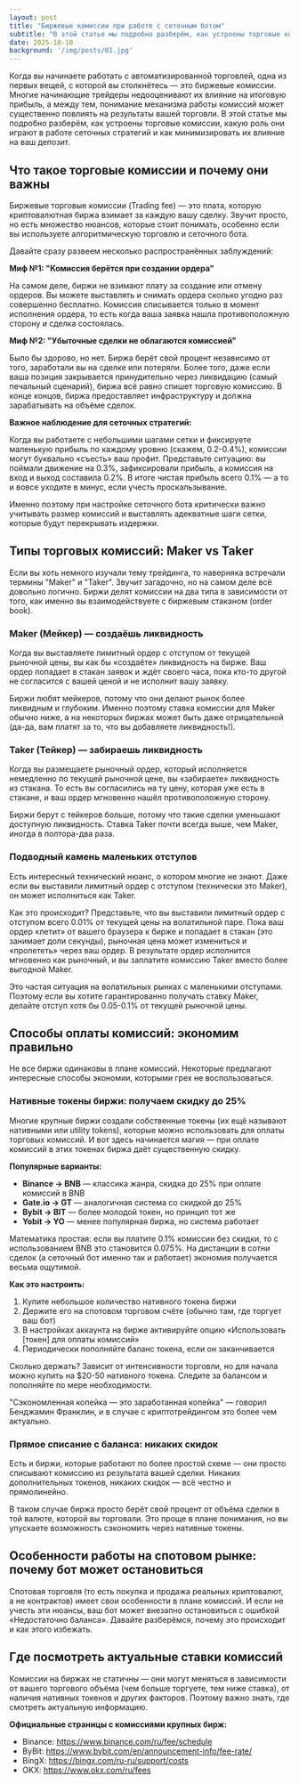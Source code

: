 ```yaml
---
layout: post
title: "Биржевые комиссии при работе с сеточным ботом"
subtitle: "В этой статье мы подробно разберём, как устроены торговые комиссии, какую роль они играют в работе сеточных стратегий и как минимизировать их влияние на ваш депозит."
date: 2025-10-10
background: '/img/posts/01.jpg'
---
```


Когда вы начинаете работать с автоматизированной торговлей, одна из первых вещей, с которой вы столкнётесь — это биржевые комиссии. Многие начинающие трейдеры недооценивают их влияние на итоговую прибыль, а между тем, понимание механизма работы комиссий может существенно повлиять на результаты вашей торговли. В этой статье мы подробно разберём, как устроены торговые комиссии, какую роль они играют в работе сеточных стратегий и как минимизировать их влияние на ваш депозит.

## Что такое торговые комиссии и почему они важны

Биржевые торговые комиссии (Trading fee) — это плата, которую криптовалютная биржа взимает за каждую вашу сделку. Звучит просто, но есть множество нюансов, которые стоит понимать, особенно если вы используете алгоритмическую торговлю и сеточного бота.

Давайте сразу развеем несколько распространённых заблуждений:

**Миф №1: "Комиссия берётся при создании ордера"**

На самом деле, биржи не взимают плату за создание или отмену ордеров. Вы можете выставлять и снимать ордера сколько угодно раз совершенно бесплатно. Комиссия списывается только в момент исполнения ордера, то есть когда ваша заявка нашла противоположную сторону и сделка состоялась.

**Миф №2: "Убыточные сделки не облагаются комиссией"**

Было бы здорово, но нет. Биржа берёт свой процент независимо от того, заработали вы на сделке или потеряли. Более того, даже если ваша позиция закрывается принудительно через ликвидацию (самый печальный сценарий), биржа всё равно спишет торговую комиссию. В конце концов, биржа предоставляет инфраструктуру и должна зарабатывать на объёме сделок.

**Важное наблюдение для сеточных стратегий:**

Когда вы работаете с небольшими шагами сетки и фиксируете маленькую прибыль по каждому уровню (скажем, 0.2-0.4%), комиссии могут буквально «съесть» ваш профит. Представьте ситуацию: вы поймали движение на 0.3%, зафиксировали прибыль, а комиссия на вход и выход составила 0.2%. В итоге чистая прибыль всего 0.1% — а то и вовсе уходите в минус, если учесть проскальзывание.

Именно поэтому при настройке сеточного бота критически важно учитывать размер комиссий и выставлять адекватные шаги сетки, которые будут перекрывать издержки.

## Типы торговых комиссий: Maker vs Taker

Если вы хоть немного изучали тему трейдинга, то наверняка встречали термины "Maker" и "Taker". Звучит загадочно, но на самом деле всё довольно логично. Биржи делят комиссии на два типа в зависимости от того, как именно вы взаимодействуете с биржевым стаканом (order book).

### Maker (Мейкер) — создаёшь ликвидность

Когда вы выставляете лимитный ордер с отступом от текущей рыночной цены, вы как бы «создаёте» ликвидность на бирже. Ваш ордер попадает в стакан заявок и ждёт своего часа, пока кто-то другой не согласится с вашей ценой и не исполнит вашу заявку.

Биржи любят мейкеров, потому что они делают рынок более ликвидным и глубоким. Именно поэтому ставка комиссии для Maker обычно ниже, а на некоторых биржах может быть даже отрицательной (да-да, вам платят за то, что вы добавляете ликвидность!).

### Taker (Тейкер) — забираешь ликвидность

Когда вы размещаете рыночный ордер, который исполняется немедленно по текущей рыночной цене, вы «забираете» ликвидность из стакана. То есть вы согласились на ту цену, которая уже есть в стакане, и ваш ордер мгновенно нашёл противоположную сторону.

Биржи берут с тейкеров больше, потому что такие сделки уменьшают доступную ликвидность. Ставка Taker почти всегда выше, чем Maker, иногда в полтора-два раза.

### Подводный камень маленьких отступов

Есть интересный технический нюанс, о котором многие не знают. Даже если вы выставили лимитный ордер с отступом (технически это Maker), он может исполниться как Taker.

Как это происходит? Представьте, что вы выставили лимитный ордер с отступом всего 0.01% от текущей цены на волатильной паре. Пока ваш ордер «летит» от вашего браузера к бирже и попадает в стакан (это занимает доли секунды), рыночная цена может измениться и «пролететь» через ваш ордер. В результате ордер исполнится мгновенно как рыночный, и вы заплатите комиссию Taker вместо более выгодной Maker.

Это частая ситуация на волатильных рынках с маленькими отступами. Поэтому если вы хотите гарантированно получать ставку Maker, делайте отступ хотя бы 0.05-0.1% от текущей рыночной цены.

<!-- ## Какие типы ордеров использует Craft Trade Bot -->

<!-- Понимание того, какие ордера использует ваш бот, поможет вам правильно оценить издержки на комиссии и оптимизировать настройки стратегии. -->

<!-- ### Лимитные ордера (комиссия Maker) -->

<!-- Это основа работы любого сеточного бота. Лимитные ордера выставляются с отступом от текущей цены и ждут, пока рынок до них дойдёт. Благодаря этому вы платите меньшую комиссию и можете размещать заявки на более выгодных для себя уровнях. -->

<!-- **Craft Trade Bot использует лимитные ордера для:** -->

<!-- - **Уровней торговой сетки** — главная фишка сеточной торговли. Бот расставляет сетку из лимитных ордеров выше и ниже текущей цены, создавая «ловушки» для рыночных колебаний -->
<!-- - **Ордеров тейк-профита** — когда вы фиксируете прибыль с процентным отступом от цены входа -->
<!-- - **Мультитейков** — если вы используете множественные уровни фиксации прибыли, каждый из них выставляется как лимитный ордер -->

<!-- Преимущество лимитных ордеров в том, что вы контролируете цену исполнения и платите минимальную комиссию. Недостаток — нет гарантии, что ордер исполнится, если цена не дойдёт до вашего уровня. -->

<!-- ### Рыночные ордера (комиссия Taker) -->

<!-- Рыночные ордера используются тогда, когда скорость важнее цены. Вы говорите бирже: «Купи/продай прямо сейчас по текущей рыночной цене, мне неважно какой». Такие ордера исполняются мгновенно, но вы платите более высокую комиссию и можете словить проскальзывание на волатильном рынке. -->

<!-- **Craft Trade Bot использует рыночные ордера для:** -->

<!-- - **Экстренного закрытия позиции** — когда вы вручную останавливаете бота или выставили отступ = 0 -->
<!-- - **Стоп-лосс ордеров** — защита от больших убытков должна срабатывать мгновенно -->
<!-- - **Переноса стоп-лосса в безубыток** — когда позиция достигла определённого профита и вы защищаете накопленную прибыль -->
<!-- - **Закрытия по сигналу индикатора** — если стратегия предполагает выход по техническому сигналу, это делается рыночным ордером для гарантии исполнения -->

<!-- Рыночные ордера — это ваша «красная кнопка». Их не должно быть много, но когда они нужны, они должны срабатывать безотказно. -->

## Способы оплаты комиссий: экономим правильно

Не все биржи одинаковы в плане комиссий. Некоторые предлагают интересные способы экономии, которыми грех не воспользоваться.

### Нативные токены биржи: получаем скидку до 25%

Многие крупные биржи создали собственные токены (их ещё называют нативными или utility tokens), которые можно использовать для оплаты торговых комиссий. И вот здесь начинается магия — при оплате комиссий в этих токенах биржа даёт существенную скидку.

**Популярные варианты:**

- **Binance → BNB** — классика жанра, скидка до 25% при оплате комиссий в BNB
- **Gate.io → GT** — аналогичная система со скидкой до 25%
- **Bybit → BIT** — более молодой токен, но принцип тот же
- **Yobit → YO** — менее популярная биржа, но система работает

Математика простая: если вы платите 0.1% комиссии без скидки, то с использованием BNB это становится 0.075%. На дистанции в сотни сделок (а сеточный бот именно так и работает) экономия получается весьма ощутимой.

**Как это настроить:**

1. Купите небольшое количество нативного токена биржи
2. Держите его на спотовом торговом счёте (обычно там, где торгует ваш бот)
3. В настройках аккаунта на бирже активируйте опцию «Использовать [токен] для оплаты комиссий»
4. Периодически пополняйте баланс токена, если он заканчивается

Сколько держать? Зависит от интенсивности торговли, но для начала можно купить на $20-50 нативного токена. Следите за балансом и пополняйте по мере необходимости.

"Сэкономленная копейка — это заработанная копейка" — говорил Бенджамин Франклин, и в случае с криптотрейдингом это более чем актуально.

### Прямое списание с баланса: никаких скидок

Есть и биржи, которые работают по более простой схеме — они просто списывают комиссию из результата вашей сделки. Никаких дополнительных токенов, никаких скидок — всё честно и прямолинейно.

В таком случае биржа просто берёт свой процент от объёма сделки в той валюте, которой вы торговали. Это проще в плане понимания, но вы упускаете возможность сэкономить через нативные токены.

## Особенности работы на спотовом рынке: почему бот может остановиться

Спотовая торговля (то есть покупка и продажа реальных криптовалют, а не контрактов) имеет свои особенности в плане комиссий. И если не учесть эти нюансы, ваш бот может внезапно остановиться с ошибкой «Недостаточно баланса». Давайте разберёмся, почему это происходит и как этого избежать.

<!-- ### Проблема «исчезающего» баланса -->

<!-- Представьте стандартную ситуацию: ваш Craft Trade Bot работает на паре ETH/USDT. Сработал уровень сетки, бот купил 1 ETH за USDT. Всё хорошо, позиция открыта. Но вот тут начинается интересное. -->

<!-- Биржа взимает комиссию в базовой валюте торговой пары. Для пары ETH/USDT базовая валюта — это ETH. То есть комиссия спишется в эфире. -->

<!-- **Что происходит:** -->
<!-- 1. Бот покупает 1 ETH -->
<!-- 2. Биржа списывает комиссию ~0.001 ETH (при ставке 0.1%) -->
<!-- 3. На балансе оказывается 0.999 ETH -->

<!-- Теперь внимание! Когда придёт время закрывать позицию (продавать ETH обратно в USDT), бот попытается продать ровно 1 ETH — потому что именно столько он покупал по логике своей работы. -->

<!-- Но у вас же только 0.999 ETH! Не хватает 0.001 ETH. -->

<!-- Результат: бот выдаёт ошибку «Insufficient balance» (недостаточно баланса) и останавливается. Позиция зависает в открытом состоянии, бот не может её закрыть автоматически. -->

<!-- Неприятная ситуация, особенно если вы не следите за ботом онлайн 24/7. А если учесть, что сеточный бот совершает десятки и сотни сделок, эта проблема будет возникать регулярно. -->

<!-- ### Решение: создайте резервный фонд -->

<!-- Решение на самом деле простое и очевидное — нужно заранее купить небольшой запас торгуемой криптовалюты и держать его на балансе отдельно от торговли. -->

<!-- **Пошаговая инструкция:** -->

<!-- 1. **Рассчитайте размер резерва**   -->
   <!-- Минимум 0.3-0.5% от размера депозита бота. Если бот торгует депозитом в $1000, купите криптовалюты на $3-5. Лучше взять с запасом — 0.5-1% от депозита, чтобы хватило надолго. -->

<!-- 2. **Купите актив заранее**   -->
   <!-- Перед запуском бота купите нужное количество базовой валюты пары. Для ETH/USDT купите немного ETH, для BTC/USDT — немного BTC и так далее. -->

<!-- 3. **Не трогайте этот резерв**   -->
   <!-- Это важно! Резерв не участвует в торговле, он просто лежит на балансе. Когда бот будет покупать и продавать, комиссии будут списываться из этого запаса, и бот сможет спокойно закрывать позиции. -->

<!-- 4. **Пополняйте по мере необходимости**   -->
   <!-- Если бот работает долго и активно, резерв постепенно уменьшается. Следите за балансом и периодически пополняйте запас. -->

<!-- Эти несколько долларов резерва избавят вас от головной боли и внезапных остановок бота. Поверьте, оно того стоит. -->

<!-- ### Проблема накопления «пыли» -->

<!-- Есть ещё один технический нюанс работы на споте, который может показаться незначительным, но на длинной дистанции становится заметным. Это так называемая «пыль» (dust) — мелкие остатки криптовалюты, которые невозможно продать. -->

<!-- Дело в том, что биржи устанавливают ограничения на точность объёмов ордеров. Для большинства пар это 4 знака после запятой. То есть вы можете продать 0.0001 BTC, но не можете продать 0.00001 BTC — биржа просто не примет такой ордер. -->

<!-- **Как формируется пыль:** -->

<!-- 1. Бот покупает 0.01 ETH -->
<!-- 2. Комиссия списывается: 0.00001 ETH -->
<!-- 3. На балансе: 0.00999 ETH -->
<!-- 4. Бот продаёт максимум возможный объём: 0.0099 ETH (4 знака) -->
<!-- 5. Остаётся: 0.00009 ETH -->

<!-- Эти 0.00009 ETH — и есть пыль. Они лежат на балансе, но продать их напрямую невозможно. После каждой сделки такая пыль накапливается. -->

<!-- **Что делать с пылью:** -->

<!-- - **Копить до значимой суммы** — если бот работает долго, пыль может накопиться до объёма, который уже можно продать -->
<!-- - **Конвертировать в нативный токен** — большинство бирж предлагают специальную функцию конвертации мелких остатков (dust conversion). На Binance это конвертация в BNB, на Bybit — в BIT. Обычно это делается несколькими кликами в интерфейсе биржи -->
<!-- - **Просто не обращать внимания** — если суммы совсем мизерные ($0.1-0.5), можно просто не забивать голову -->

<!-- В профиле Craft Trade Bot вы можете видеть статистику накопленной пыли на странице статистики — это помогает держать руку на пульсе и понимать, сколько средств "заморожено" в остатках. -->

<!-- ## Торговля в LONG vs SHORT: разница в подходе к комиссиям -->

<!-- Направление вашей торговли (покупка с расчётом на рост или продажа с расчётом на падение) существенно влияет на то, как комиссии взаимодействуют с вашим балансом. -->

<!-- ### LONG позиции: покупаем актив в ожидании роста -->

<!-- Когда вы торгуете в лонг на споте, бот покупает криптовалюту (например, ETH), держит её, а потом продаёт дороже. Именно в этом направлении проявляются все те проблемы с балансом и пылью, о которых мы говорили выше. -->

<!-- **Особенности LONG торговли:** -->
<!-- - Комиссия списывается в базовой валюте (ETH, BTC и т.д.) -->
<!-- - **Обязательно нужен резервный запас** криптовалюты -->
<!-- - Накапливается пыль после каждого цикла покупки-продажи -->
<!-- - Требует чуть больше внимания к балансам -->

<!-- **Пример:**   -->
<!-- Бот покупает 1 ETH. Комиссия ~0.001 ETH. Вы получаете 0.999 ETH на баланс. Потом ETH дорожает, бот продаёт. Комиссия при продаже списывается уже в USDT, это не проблема. Но при покупке нужно было иметь запас ETH. -->

<!-- ### SHORT позиции: продаём актив в ожидании падения -->

<!-- Торговля в шорт на споте означает, что бот сначала продаёт криптовалюту (которая уже есть у вас или была куплена заранее), а потом выкупает её обратно дешевле, фиксируя разницу. -->

<!-- В шорт-торговле проблема с недостатком баланса проявляется гораздо реже, а чаще вообще не возникает. Почему? -->

<!-- **Особенности SHORT торговли:** -->
<!-- - Комиссия списывается в котируемой валюте (USDT, BUSD и т.д.) -->
<!-- - Процент профита обычно с лихвой перекрывает комиссии -->
<!-- - Практически не возникает проблем с балансом -->
<!-- - Пыль не накапливается в базовой валюте -->

<!-- **Пример:**   -->
<!-- Бот продаёт 1 ETH по цене 2000 USDT. Получает 1998 USDT (минус 2 USDT комиссия). Когда приходит время выкупать обратно при падении на 0.5%, целевая цена будет около 1990 USDT. При покупке 1 ETH за 1990 USDT комиссия составит ~2 USDT, и у вас останется запас около 6 USDT. Средств достаточно, проблем нет. -->

<!-- **Тем не менее**, даже для шорт-торговли рекомендуется иметь небольшой запас стейблкоинов помимо основного депозита — на всякий случай, для подстраховки. -->

<!-- ## Комиссия за финансирование: фьючерсная «подписка» -->

<!-- Если вы торгуете на фьючерсном рынке (perpetual futures), то помимо торговых комиссий за сделки, вас ждёт ещё один вид издержек — funding fee, или комиссия за финансирование. -->

<!-- **Что это такое:**   -->
<!-- Funding fee — это периодические платежи между лонговыми и шортовыми позициями, которые помогают удерживать цену фьючерса близко к спотовой цене базового актива. Это своего рода «арендная плата» за удержание позиции. -->

<!-- **Как это работает:** -->
<!-- - Комиссия начисляется каждые 4-8 часов (зависит от биржи) -->
<!-- - Ставка постоянно меняется в зависимости от рыночных условий -->
<!-- - Если funding положительный — лонги платят шортам -->
<!-- - Если funding отрицательный — шорты платят лонгам -->

<!-- **Важные моменты для сеточной торговли:** -->

<!-- 1. **Funding может работать на вас или против вас**   -->
   <!-- На бычьем рынке funding обычно положительный, и если вы в лонге, придётся платить. На медвежьем — наоборот, вам могут платить за удержание шорта. -->

<!-- 2. **Частые начисления**   -->
   <!-- Если ваша позиция открыта долго, funding списывается многократно. Это может съесть значительную часть прибыли на боковом рынке. -->

<!-- 3. **Учитывается в PnL**   -->
   <!-- Все списанные и начисленные funding отображаются в «Реализованном PnL» вашей позиции. Не пугайтесь, если там видите множество мелких списаний — это нормально. -->

<!-- **Где смотреть текущий funding:**   -->
<!-- На всех крупных биржах ставка funding отображается на странице торговой пары. Обычно это указано как процент (например, 0.01% или -0.005%) и время до следующего начисления. -->

<!-- Для краткосрочных сеточных стратегий funding обычно не критичен — позиции закрываются быстро, и вы просто не успеваете «поймать» много начислений. Но если стратегия предполагает удержание позиций по несколько дней — стоит держать funding в голове. -->

<!-- ## Влияние комиссий на сеточную стратегию: критический фактор -->

<!-- Теперь, когда мы разобрали все виды комиссий, давайте поговорим о том, почему это особенно важно именно для сеточной торговли. -->

<!-- Сеточная стратегия работает на большом количестве мелких сделок. Это её суть — поймать множество небольших колебаний цены и заработать на каждом. Один уровень сетки принёс 0.3% профита, второй — ещё 0.4%, третий — 0.5%, и так далее. В сумме за день может накопиться приличный результат. -->

<!-- Но вот проблема: каждая сделка облагается комиссией. И если на одной-двух сделках в день это незаметно, то на 50-100 сделках в день комиссии превращаются в серьёзную статью расходов. -->

<!-- **Давайте посчитаем:** -->
<!-- - Комиссия на вход: 0.1% (Maker) -->
<!-- - Комиссия на выход: 0.1% (Maker) -->
<!-- - Итого на один цикл: 0.2% -->
<!-- - 100 сделок в день: 0.2% × 100 = 20% от оборота! -->

<!-- Конечно, это 20% от оборота, а не от депозита, но всё равно впечатляет. Если ваш депозит $1000, а дневной оборот $5000 (вполне реально для активного сеточного бота), то комиссии составят $100 в день. За месяц это $3000 комиссий! -->

<!-- **Практические выводы для настройки бота:** -->

<!-- 1. **Шаг сетки должен перекрывать двойную комиссию**   -->
   <!-- Если комиссия 0.1%, минимальный шаг сетки должен быть хотя бы 0.3-0.4%, чтобы после вычета комиссий на вход и выход оставалась чистая прибыль. -->

<!-- 2. **Используйте лимитные ордера где возможно**   -->
   <!-- Ставка Maker может быть в 2 раза ниже Taker. На дистанции это огромная разница. Craft Trade Bot по умолчанию использует лимитные ордера для сетки — это правильно. -->

<!-- 3. **Активируйте скидки через нативные токены**   -->
   <!-- 25% скидка — это не мелочь. В примере выше это превращает $3000 комиссий в $2250. Экономия $750 в месяц! -->

<!-- 4. **Не гонитесь за слишком частыми сделками**   -->
   <!-- Иногда лучше поставить более широкую сетку и реже закрывать позиции, но с бОльшим профитом на сделку. Качество важнее количества. -->

<!-- 5. **Мониторьте статистику**   -->
   <!-- Craft Trade Bot показывает сумму уплаченных комиссий. Регулярно смотрите эту цифру и соотносите с общей прибылью. Если комиссии съедают больше 30-40% прибыли — пора пересматривать настройки. -->

## Где посмотреть актуальные ставки комиссий

Комиссии на биржах не статичны — они могут меняться в зависимости от вашего торгового объёма (чем больше торгуете, тем ниже ставка), от наличия нативных токенов и других факторов. Поэтому важно знать, где смотреть актуальную информацию.

**Официальные страницы с комиссиями крупных бирж:**

- Binance: https://www.binance.com/ru/fee/schedule
- ByBit:   https://www.bybit.com/en/announcement-info/fee-rate/
- BingX:   https://bingx.com/ru-ru/support/costs
- OKX:     https://www.okx.com/ru/fees
